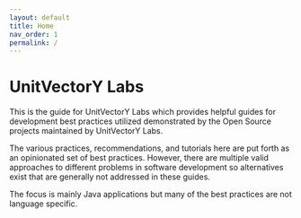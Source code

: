 ```yaml
---
layout: default
title: Home
nav_order: 1
permalink: /
---
```


# UnitVectorY Labs

This is the guide for UnitVectorY Labs which provides helpful guides for development best practices utilized demonstrated by the Open Source projects maintained by UnitVectorY Labs.

The various practices, recommendations, and tutorials here are put forth as an opinionated set of best practices.  However, there are multiple valid approaches to different problems in software development so alternatives exist that are generally not addressed in these guides.

The focus is mainly Java applications but many of the best practices are not language specific.
